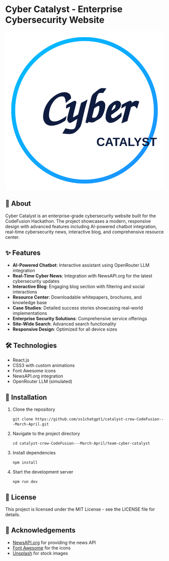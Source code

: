 # Cyber Catalyst - Enterprise Cybersecurity Website

![Cyber Catalyst Logo](./assets/logo.svg)

## 🚀 About

Cyber Catalyst is an enterprise-grade cybersecurity website built for the CodeFusion Hackathon. The project showcases a modern, responsive design with advanced features including AI-powered chatbot integration, real-time cybersecurity news, interactive blog, and comprehensive resource center.

## ✨ Features

- **AI-Powered Chatbot**: Interactive assistant using OpenRouter LLM integration
- **Real-Time Cyber News**: Integration with NewsAPI.org for the latest cybersecurity updates
- **Interactive Blog**: Engaging blog section with filtering and social interactions
- **Resource Center**: Downloadable whitepapers, brochures, and knowledge base
- **Case Studies**: Detailed success stories showcasing real-world implementations
- **Enterprise Security Solutions**: Comprehensive service offerings
- **Site-Wide Search**: Advanced search functionality
- **Responsive Design**: Optimized for all device sizes

## 🛠️ Technologies

- React.js
- CSS3 with custom animations
- Font Awesome icons
- NewsAPI.org integration
- OpenRouter LLM (simulated)

## 🔧 Installation

1. Clone the repository
   ```
   git clone https://github.com/ss1chatgpt1/catalyst-crew-CodeFusion---March-April.git
   ```

2. Navigate to the project directory
   ```
   cd catalyst-crew-CodeFusion---March-April/team-cyber-catalyst
   ```

3. Install dependencies
   ```
   npm install
   ```

4. Start the development server
   ```
   npm run dev
   ```

## 📝 License

This project is licensed under the MIT License - see the LICENSE file for details.

## 🙏 Acknowledgements

- [NewsAPI.org](https://newsapi.org/) for providing the news API
- [Font Awesome](https://fontawesome.com/) for the icons
- [Unsplash](https://unsplash.com/) for stock images
